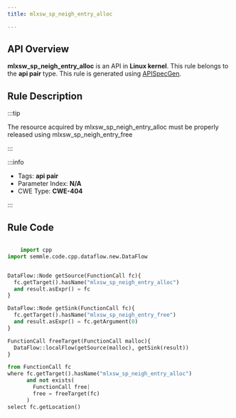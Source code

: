 ```yaml
---
title: mlxsw_sp_neigh_entry_alloc

---
```



## API Overview
**mlxsw_sp_neigh_entry_alloc** is an API in **Linux kernel**. This rule belongs to the **api pair** type. This rule is generated using [APISpecGen](../../tools/APISpecGen).
## Rule Description

:::tip

The resource acquired by mlxsw_sp_neigh_entry_alloc must be properly released using mlxsw_sp_neigh_entry_free

:::

:::info

- Tags: **api pair**
- Parameter Index: **N/A**
- CWE Type: **CWE-404**

:::

## Rule Code
```python

    import cpp
import semmle.code.cpp.dataflow.new.DataFlow


DataFlow::Node getSource(FunctionCall fc){
  fc.getTarget().hasName("mlxsw_sp_neigh_entry_alloc")
  and result.asExpr() = fc
}

DataFlow::Node getSink(FunctionCall fc){
  fc.getTarget().hasName("mlxsw_sp_neigh_entry_free")
  and result.asExpr() = fc.getArgument(0)
}

FunctionCall freeTarget(FunctionCall malloc){
  DataFlow::localFlow(getSource(malloc), getSink(result))
}

from FunctionCall fc
where fc.getTarget().hasName("mlxsw_sp_neigh_entry_alloc")
      and not exists(
        FunctionCall free| 
        free = freeTarget(fc)
      )
select fc.getLocation()

    
```